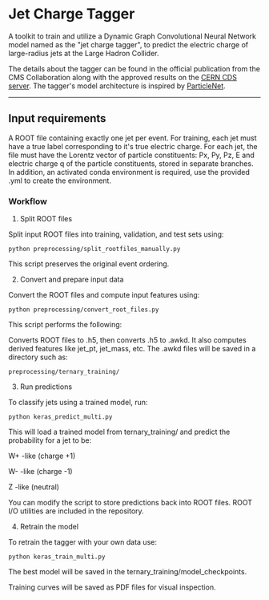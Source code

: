 # Jet Charge Tagger 

A toolkit to train and utilize a Dynamic Graph Convolutional Neural Network model named as the "jet charge tagger", to predict the electric charge of large-radius jets at the Large Hadron Collider. 

The details about the tagger can be found in the official publication from the CMS Collaboration along with the approved results on the [CERN CDS server](https://cds.cern.ch/record/2904357/files/DP2024_044.pdf). The tagger's model architecture is inspired by [ParticleNet](https://arxiv.org/abs/1902.08570).

-----
## Input requirements

A ROOT file containing exactly one jet per event. For training, each jet must have a true label corresponding to it's true electric charge.
For each jet, the file must have the Lorentz vector of particle constituents: Px, Py, Pz, E and electric charge q of the particle constituents, stored in separate branches. In addition, an activated conda environment is required, use the provided .yml to create the environment.

### Workflow

1. Split ROOT files

Split input ROOT files into training, validation, and test sets using:

```python preprocessing/split_rootfiles_manually.py```

This script preserves the original event ordering.

2. Convert and prepare input data

Convert the ROOT files and compute input features using:

```python preprocessing/convert_root_files.py```

This script performs the following:

Converts ROOT files to .h5, then converts .h5 to .awkd. It also computes derived features like jet\_pt, jet\_mass, etc.
The .awkd files will be saved in a directory such as:

```preprocessing/ternary_training/```

3. Run predictions

To classify jets using a trained model, run:

```python keras_predict_multi.py```

This will load a trained model from ternary_training/ and predict the probability for a jet to be:

W+ -like (charge +1)

W- -like (charge -1)

Z -like (neutral)

You can modify the script to store predictions back into ROOT files.
ROOT I/O utilities are included in the repository.

4. Retrain the model

To retrain the tagger with your own data use:

```python keras_train_multi.py```

The best model will be saved in the ternary_training/model_checkpoints.

Training curves will be saved as PDF files for visual inspection.

